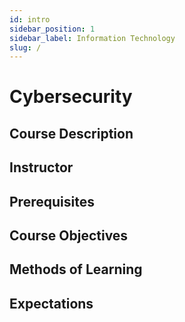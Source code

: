 ```yaml
---
id: intro
sidebar_position: 1
sidebar_label: Information Technology
slug: /
---
```


# Cybersecurity

## Course Description

## Instructor

## Prerequisites

## Course Objectives

## Methods of Learning

## Expectations
